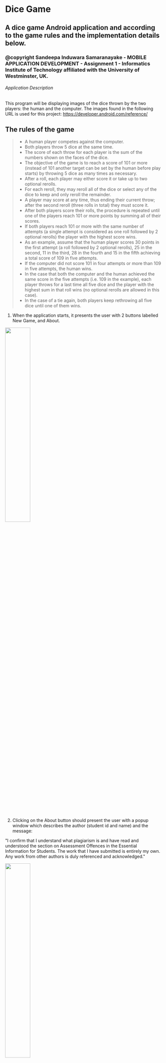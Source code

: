 # Dice Game
##  A dice game Android application and according to the game rules and the implementation details below.

### @copyright Sandeepa Induwara Samaranayake - MOBILE APPLICATION DEVELOPMENT - Assignment 1 - Informatics Institute of Technology affiliated with the University of Westminster, UK.


###### Application Description
This program will be displaying images of the dice thrown by the two players: the human and the computer. The images found in the following URL is used for this project:
https://developer.android.com/reference/ <br>

## The rules of the game

>+ A human player competes against the computer.
>+ Both players throw 5 dice at the same time.
>+ The score of each throw for each player is the sum of the numbers shown on the faces of the
dice.
>+ The objective of the game is to reach a score of 101 or more (instead of 101 another target
can be set by the human before play starts) by throwing 5 dice as many times as necessary.
>+ After a roll, each player may either score it or take up to two optional rerolls.
>+ For each reroll, they may reroll all of the dice or select any of the dice to keep and only reroll the remainder.
>+ A player may score at any time, thus ending their current throw; after the second reroll (three rolls in total) they must score it.
>+ After both players score their rolls, the procedure is repeated until one of the players reach
101 or more points by summing all of their scores.
>+ If both players reach 101 or more with the same number of attempts (a single attempt is considered as one roll followed by 2 optional
rerolls) the player with the highest score wins.
>+ As an example, assume that the human player scores 30 points in the first attempt (a roll followed by 2 optional rerolls), 25 in the second, 11 in the third, 28 in the fourth and 15 in the fifth achieving a total score of 109 in five attempts.
>+ If the computer did not score 101 in four attempts or more than 109 in five attempts, the human wins.
>+ In the case that both the computer and the human achieved the same score in the five attempts (i.e. 109 in the example), each player throws for a last time all five dice and the player with the highest sum in that roll wins (no optional rerolls are allowed in this case).
>+ In the case of a tie again, both players keep rethrowing all five dice until one of them wins.

1. When the application starts, it presents the user with 2 buttons labelled New Game, and About.

<img src="https://github.com/SandeepaInduwaraSamaranayake/Dice_Game/assets/95087710/607322d0-052e-4bf1-bf8e-25ce9d44ec5f" style="display: inline-block; width: 40%;" />

2. Clicking on the About button should present the user with a popup window which describes the author (student id and name) and the message:

"I confirm that I understand what plagiarism is and have read and understood the section on Assessment Offences in the Essential Information for Students. The work that I have submitted is entirely my own. Any work from other authors is duly referenced and acknowledged."

<img src="https://github.com/SandeepaInduwaraSamaranayake/Dice_Game/assets/95087710/ecf11076-a2b4-405d-ab75-bdc9580df1fe" style="display: inline-block; width: 40%;" />

3. Clicking on the New Game button, the user will be presented with the game screen which they interact with. The screen contains 2 buttons labelled Throw and Score. Each time the Throw button is pressed, a simulation of throwing 5 dice by both the human player and the computer is performed simultaneously. The images of the five dice rolled by the human player and the five dice rolled by the computer are displayed. Each of the dice images should be selected randomly with an outcome of a number between 1 to 6. Not all of them need to be unique, as one roll of 5 dice may result in 6, 1, 4, 4, 2, i.e. the same outcome representing 4 on the face of a die could be generated for two different dice.

<img src="https://github.com/SandeepaInduwaraSamaranayake/Dice_Game/assets/95087710/a3b2e665-3d0d-4fe4-b4fb-4cc12333df99" style="display: inline-block; width: 40%;" />


4. The human player may choose to score by pressing a button Score or take up to two optional rerolls (see below). As soon as the player clicks on Score the total score for the current game should be updated for both the human player and the computer player (also the dice for the computer player should be updated according to the computer player strategy, see below).<br>

5. The current total score for the game (both human and computer) is displayed on the top right of the screen.(You can change the target score by tapping the edit button next to target score)

<img src="https://github.com/SandeepaInduwaraSamaranayake/Dice_Game/assets/95087710/8bb1df4c-3f2f-44ef-8fdd-6318b1eca85d" style="display: inline-block; width: 40%;" />

6. If the user performs the maximum of 3 rolls for that turn, the score is updated automatically without the need to press the Score button (see the rules of the games described above).

<img src="https://github.com/SandeepaInduwaraSamaranayake/Dice_Game/assets/95087710/ada03785-9d61-428c-b53a-29e310651092" style="display: inline-block; width: 40%;" />

7. For each of the 2 optional rerolls, the human player should be able to select (it is left up to you to design the appropriate user interface for this) which dice (if any) he would like to keep for that roll. After selecting this, the human player should press the Throw button again and the dice which have not been selected for keeping should be rerolled.

<img src="https://github.com/SandeepaInduwaraSamaranayake/Dice_Game/assets/95087710/2614091b-a137-44f6-abc1-95beeb4762dd" style="display: inline-block; width: 40%;" />

8. The computer player follows a random strategy. I.e. first it decides randomly whether it would like to reroll (up to a maximum of 3 rolls per time) and if this is the case it decides randomly which dice to keep. A single (first) roll for the computer player occurs and it is displayed only after the human player clicks on the Throw button. If the human player clicks on the Score button, the computer player uses all of its remaining rolls for that turn according to the random strategy, i.e. the final result of the five dice is displayed after the computer has used (optionally based on the random strategy) the 2 rerolls (for a total maximum of 3 rolls).

9. When a player (human or computer) reaches 101 or more points a pop up window with the message “You win!” is displayed in green colour (if the human wins) or “You lose” in red colour (if the computer wins). You should implement the exact rules of the game described in the Section “The rules of the game” above.


